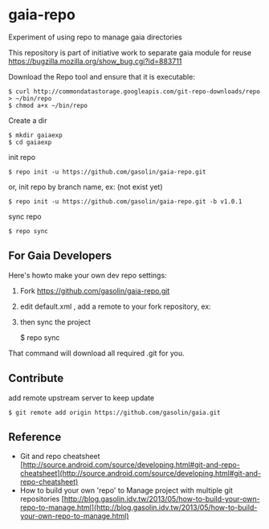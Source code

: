 gaia-repo
=================

Experiment of using repo to manage gaia directories

This repository is part of initiative work to separate gaia module for reuse
https://bugzilla.mozilla.org/show_bug.cgi?id=883711



Download the Repo tool and ensure that it is executable:

    $ curl http://commondatastorage.googleapis.com/git-repo-downloads/repo > ~/bin/repo
    $ chmod a+x ~/bin/repo

Create a dir

    $ mkdir gaiaexp
    $ cd gaiaexp

init repo

    $ repo init -u https://github.com/gasolin/gaia-repo.git

or, init repo by branch name, ex: (not exist yet)

    $ repo init -u https://github.com/gasolin/gaia-repo.git -b v1.0.1


sync repo

    $ repo sync



## For Gaia Developers

Here's howto make your own dev repo settings:

1. Fork https://github.com/gasolin/gaia-repo.git
2. edit default.xml , add a remote to your fork repository, ex:

     <remote name="origin" fetch="https://github.com/gasolin/"/>

3. then sync the project

    $ repo sync


That command will download all required .git for you.


## Contribute

add remote upstream server to keep update

    $ git remote add origin https://github.com/gasolin/gaia.git

## Reference

* Git and repo cheatsheet [http://source.android.com/source/developing.html#git-and-repo-cheatsheet](http://source.android.com/source/developing.html#git-and-repo-cheatsheet)
* How to build your own 'repo' to Manage project with multiple git repositories  [http://blog.gasolin.idv.tw/2013/05/how-to-build-your-own-repo-to-manage.html](http://blog.gasolin.idv.tw/2013/05/how-to-build-your-own-repo-to-manage.html)
